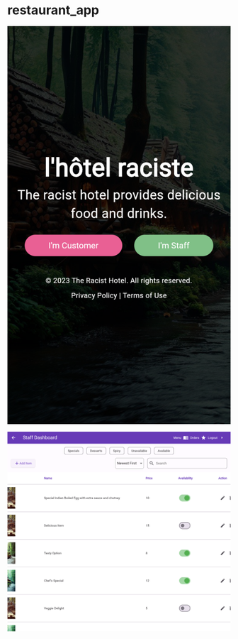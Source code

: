 # restaurant_app

![Home Page - It has fancy animations too, but cant display in 1 image](documentation/home_page_iphone_se.png)


![Staff dashboard](documentation/staff_dashboard.png)



